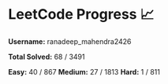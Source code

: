 # LeetCode Progress 📈
**Username:** ranadeep_mahendra2426

**Total Solved:** 68 / 3491

**Easy:** 40 / 867
**Medium:** 27 / 1813
**Hard:** 1 / 811
